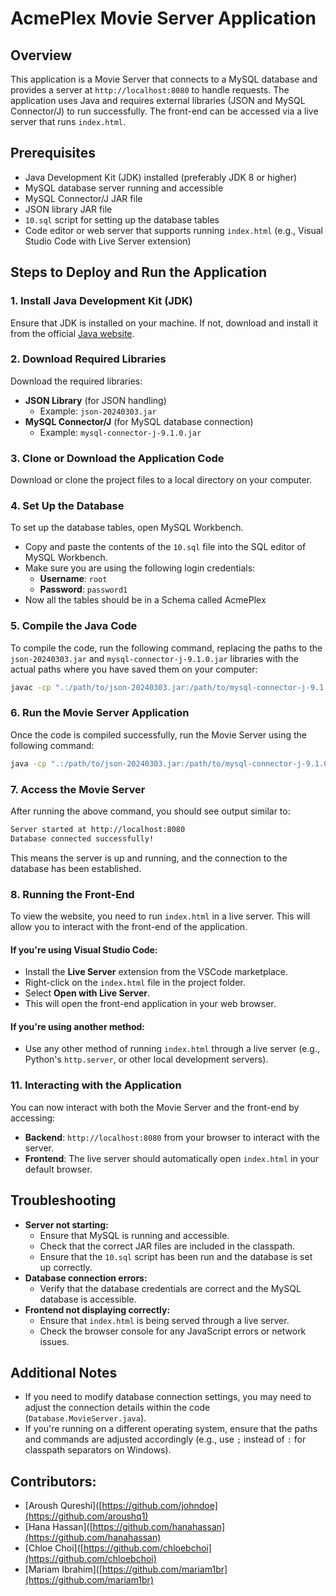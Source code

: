 # AcmePlex Movie Server Application

## Overview
This application is a Movie Server that connects to a MySQL database and provides a server at `http://localhost:8080` to handle requests. The application uses Java and requires external libraries (JSON and MySQL Connector/J) to run successfully. The front-end can be accessed via a live server that runs `index.html`.

## Prerequisites
- Java Development Kit (JDK) installed (preferably JDK 8 or higher)
- MySQL database server running and accessible
- MySQL Connector/J JAR file
- JSON library JAR file
- `10.sql` script for setting up the database tables
- Code editor or web server that supports running `index.html` (e.g., Visual Studio Code with Live Server extension)

## Steps to Deploy and Run the Application

### 1. Install Java Development Kit (JDK)
Ensure that JDK is installed on your machine. If not, download and install it from the official [Java website](https://www.oracle.com/java/technologies/javase-downloads.html).

### 2. Download Required Libraries
Download the required libraries:
- **JSON Library** (for JSON handling)
  - Example: `json-20240303.jar`
- **MySQL Connector/J** (for MySQL database connection)
  - Example: `mysql-connector-j-9.1.0.jar`

### 3. Clone or Download the Application Code
Download or clone the project files to a local directory on your computer.

### 4. Set Up the Database
To set up the database tables, open MySQL Workbench.
- Copy and paste the contents of the `10.sql` file into the SQL editor of MySQL Workbench.
- Make sure you are using the following login credentials:
  - **Username**: `root`
  - **Password**: `password1`
- Now all the tables should be in a Schema called AcmePlex

### 5. Compile the Java Code
To compile the code, run the following command, replacing the paths to the `json-20240303.jar` and `mysql-connector-j-9.1.0.jar` libraries with the actual paths where you have saved them on your computer:
```bash
javac -cp ".:/path/to/json-20240303.jar:/path/to/mysql-connector-j-9.1.0.jar" /path/to/MovieServer.java
```

### 6. Run the Movie Server Application
Once the code is compiled successfully, run the Movie Server using the following command:
```bash
java -cp ".:/path/to/json-20240303.jar:/path/to/mysql-connector-j-9.1.0.jar" path.to.MovieServer
```

### 7. Access the Movie Server
After running the above command, you should see output similar to:
```bash
Server started at http://localhost:8080
Database connected successfully!
```
This means the server is up and running, and the connection to the database has been established.

### 8. Running the Front-End
To view the website, you need to run `index.html` in a live server. This will allow you to interact with the front-end of the application.

#### If you're using Visual Studio Code:
- Install the **Live Server** extension from the VSCode marketplace.
- Right-click on the `index.html` file in the project folder.
- Select **Open with Live Server**.
- This will open the front-end application in your web browser.

#### If you're using another method:
- Use any other method of running `index.html` through a live server (e.g., Python's `http.server`, or other local development servers).

### 11. Interacting with the Application
You can now interact with both the Movie Server and the front-end by accessing:
- **Backend**: `http://localhost:8080` from your browser to interact with the server.
- **Frontend**: The live server should automatically open `index.html` in your default browser.

## Troubleshooting
- **Server not starting:**
  - Ensure that MySQL is running and accessible.
  - Check that the correct JAR files are included in the classpath.
  - Ensure that the `10.sql` script has been run and the database is set up correctly.
- **Database connection errors:**
  - Verify that the database credentials are correct and the MySQL database is accessible.
- **Frontend not displaying correctly:**
  - Ensure that `index.html` is being served through a live server.
  - Check the browser console for any JavaScript errors or network issues.

## Additional Notes
- If you need to modify database connection settings, you may need to adjust the connection details within the code (`Database.MovieServer.java`).
- If you're running on a different operating system, ensure that the paths and commands are adjusted accordingly (e.g., use `;` instead of `:` for classpath separators on Windows).

## Contributors:

- [Aroush Qureshi]([https://github.com/johndoe](https://github.com/aroushq1)
- [Hana Hassan]([https://github.com/hanahassan](https://github.com/hanahassan)
- [Chloe Choi]([https://github.com/chloebchoi](https://github.com/chloebchoi)
- [Mariam Ibrahim]([https://github.com/mariam1br](https://github.com/mariam1br)
